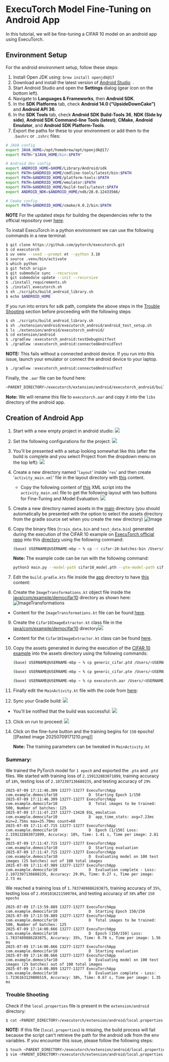 # ExecuTorch Model Fine-Tuning on Android App

In this tutorial, we will be fine-tuning a CIFAR 10 model on an android app using ExecuTorch.

## Environment Setup

For the android environment setup, follow these steps:

1. Install Open JDK using: `brew install openjdk@17`
2. Download and install the latest version of [Android Studio](https://developer.android.com/studio/)  .
3. Start Android Studio and open the **Settings** dialog (gear icon on the bottom left).
4. Navigate to **Languages & Frameworks**, then **Android SDK**.
5. In the **SDK Platforms** tab, check **Android 14.0 (“UpsideDownCake”)** and **Android API 36**.
6. In the **SDK Tools** tab, check **Android SDK Build-Tools 36**, **NDK (Side by side)**, **Android SDK Command-line Tools (latest)**, **CMake**, **Android Emulator**, and **Android SDK Platform-Tools**.
7. Export the paths for these to your environment or add them to the `.bashrc` or `.zshrc` files:
```bash
# JAVA config
export JAVA_HOME=/opt/homebrew/opt/openjdk@17/
export PATH="$JAVA_HOME/bin:$PATH"

# Android dev config
export ANDROID_HOME=$HOME/Library/Android/sdk
export PATH=$ANDROID_HOME/cmdline-tools/latest/bin:$PATH
export PATH=$ANDROID_HOME/platform-tools:$PATH
export PATH=$ANDROID_HOME/emulator:$PATH
export PATH=$ANDROID_HOME/build-tools/latest:$PATH
export ANDROID_NDK=$ANDROID_HOME/ndk/28.0.12433566/

# Cmake config
export PATH=$ANDROID_HOME/cmake/4.0.2/bin:$PATH
```

**NOTE** For the updated steps for building the dependencies refer to the official repository over [here](https://github.com/pytorch/executorch/blob/main/extension/android/README.md).

To install ExecuTorch in a python environment we can use the following commands in a new terminal:

```bash
$ git clone https://github.com/pytorch/executorch.git
$ cd executorch
$ uv venv --seed --prompt et --python 3.10
$ source .venv/bin/activate
$ which python
$ git fetch origin
$ git submodule sync --recursive
$ git submodule update --init --recursive
$ ./install_requirements.sh
$ ./install_executorch.sh
$ sh ./scripts/build_android_library.sh
$ echo $ANDROID_HOME
```

If you run into errors for sdk path, complete the above steps in the [Trouble Shooting](#trouble-shooting) section before proceeding with the following steps:

```bash
$ sh ./scripts/build_android_library.sh
$ sh ./extension/android/executorch_android/android_test_setup.sh
$ ls ./extension/android/executorch_android/
$ cd extension/android
$ ./gradlew :executorch_android:testDebugUnitTest
$ ./gradlew :executorch_android:connectedAndroidTest
```

**NOTE:** This fails without a connected android device. If you run into this issue, launch your emulator or connect the android device to your laptop.

```bash
$ ./gradlew :executorch_android:connectedAndroidTest
```

Finally, the `.aar` file can be found here:

```bash
<PARENT_DIRECTORY>/executorch/extension/android/executorch_android/build/outputs/aar/executorch_android-debug.aar
```

**Note:** We will rename this file to `executorch.aar` and copy it into the `libs` directory of the android app.

## Creation of Android App

1. Start with a new empty project in android studio:
    ![](./images/Pasted%20image%2020250709162820.png)

2. Set the following configurations for the project:
    ![](./images/Pasted%20image%2020250709163001.png)

3. You'll be presented with a setup looking somewhat like this (after the build is complete and you select Project from the dropdown menu on the top left):
    ![](./images/Pasted%20image%2020250709163834.png)

4. Create a new directory named '`layout`' inside '`res`' and then create '`activity_main.xml`' file in the layout directory with [this](./app/src/main/res/layout/activity_main.xml) content.
    - Copy the following content of [this](./app/src/main/res/layout/activity_main.xml) XML script into the `activity_main.xml` file to get the following layout with two buttons for Fine-Tuning and Model Evaluation:
    ![](./images/Pasted%20image%2020250709164234.png)

5. Create a new directory named assets in the [main](./app/src/main) directory (you should automatically be presented with the option to select the assets directory from the gradle source set when you create the new directory) ![Image](./images/Pasted%20image%2020250709164842.png)

6. Copy the binary files (`train_data.bin` and `test_data.bin`) generated during the execution of the CIFAR 10 example on [ExecuTorch official repo](https://github.com/pytorch/executorch/tree/main/extension/training/examples/CIFAR) into this [directory](./app/src/main/assets/cifar-10-batches-bin) using the following command:

    ```bash
    (base) USERNAME@USERNAME-mbp ~ % cp -r cifar-10-batches-bin /Users/<USERNAME>/AndroidStudioProjects/DemoCIFAR10/app/src/main/assets
    ```
    **Note:** The example code can be run with the following command:
    ```bash
    python3 main.py --model-path cifar10_model.pth --pte-model-path cifar10_model_pte_only.pte --split-pte-model-path cifar10_model.pte --save-pt-json cifar10_pt.json --save-et-json cifar10_et.json --ptd-model-dir . --epochs 10 --fine-tune-epochs 50
    ```

7. Edit the `build.gradle.kts` file inside the [app](./app) directory to have [this](./app/build.gradle.kts) content:

8. Create the `ImageTransformations.kt` object file inside the [java/com/example/democifar10](./app/src/main/java/com/example/democifar10/) directory as shown here:
    ![ImageTransformations](./images/Pasted%20image%2020250709165757.png)

- Content for the `ImageTransformations.kt` file can be found [here](app/src/main/java/com/example/democifar10/ImageTransformations.kt).

9. Create the `Cifar10ImageExtractor.kt` class file in the [java/com/example/democifar10](./app/src/main/java/com/example/democifar10) directory![](./images/Pasted%20image%2020250709170006.png)

- Content for the `Cifar10ImageExtractor.kt` class can be found [here](./app/src/main/java/com/example/democifar10/Cifar10ImageExtractor.kt).

10. Copy the assets generated in during the execution of the [CIFAR 10 example](https://github.com/pytorch/executorch/tree/main/extension/training/examples/CIFAR) into the assets directory using the following commands:

    ```bash
    (base) USERNAME@USERNAME-mbp ~ % cp generic_cifar.ptd /Users/<USERNAME>/AndroidStudioProjects/DemoCIFAR10/app/src/main/assets

    (base) USERNAME@USERNAME-mbp ~ % cp generic_cifar.pte /Users/<USERNAME>/AndroidStudioProjects/DemoCIFAR10/app/src/main/assets

    (base) USERNAME@USERNAME-mbp ~ % cp executorch.aar /Users/<USERNAME>/AndroidStudioProjects/DemoCIFAR10/app/libs
    ```

11. Finally edit the `MainActivity.kt` file with the code from [here](./app/src/main/java/com/example/democifar10/MainActivity.kt):

12. Sync your Gradle build: ![](./images/Pasted%20image%2020250709170528.png)


- You'll be notified that the build was successful: ![](./images/Pasted%20image%2020250709171142.png)


13. Click on run to proceed: ![](./images/Pasted%20image%2020250709170837.png)

14. Click on the fine-tune button and the training begins for `150` epochs![[Pasted image 20250709171210.png]]

    **Note:** The training parameters can be tweaked in `MainActivity.kt`

### Summary:

We trained the PyTorch model for `1 epoch` and exported the `.pte` and `.ptd` files. We started with training loss of `2.159132883071899`, training accuracy of `18%`, testing loss of `2.1072397136688235`, and testing accuracy of `29%`

```log
2025-07-09 17:11:46.309 13277-13277 ExecuTorchApp           com.example.democifar10              D  Starting Epoch 1/150
2025-07-09 17:11:46.309 13277-13277 ExecuTorchApp           com.example.democifar10              D  Total images to be trained: 500, Number of batches: 125
2025-07-09 17:11:47.237 13277-13428 EGL_emulation           com.example.democifar10              D  app_time_stats: avg=7.23ms min=2.75ms max=25.70ms count=60
2025-07-09 17:11:47.715 13277-13277 ExecuTorchApp           com.example.democifar10              D  Epoch [1/150] Loss: 2.159132883071899, Accuracy: 18%, Time: 1.41 s, Time per image: 2.81 ms
2025-07-09 17:11:47.715 13277-13277 ExecuTorchApp           com.example.democifar10              D  Starting evaluation
2025-07-09 17:11:47.715 13277-13277 ExecuTorchApp           com.example.democifar10              D  Evaluating model on 100 test images (25 batches) out of 100 total images
2025-07-09 17:11:47.989 13277-13277 ExecuTorchApp           com.example.democifar10              D  Evaluation complete - Loss: 2.1072397136688235, Accuracy: 29.0%, Time: 0.27 s, Time per image: 2.73 ms
```

We reached a training loss of `1.7837489886283875`, training accuracy of `35%`, testing loss of `2.0501016211509704`, and testing accuracy of `38%` after `150 epochs`

```log
2025-07-09 17:13:59.889 13277-13277 ExecuTorchApp           com.example.democifar10              D  Starting Epoch 150/150
2025-07-09 17:13:59.889 13277-13277 ExecuTorchApp           com.example.democifar10              D  Total images to be trained: 500, Number of batches: 125
2025-07-09 17:14:00.666 13277-13277 ExecuTorchApp           com.example.democifar10              D  Epoch [150/150] Loss: 1.7837489886283875, Accuracy: 35%, Time: 0.78 s, Time per image: 1.56 ms
2025-07-09 17:14:00.666 13277-13277 ExecuTorchApp           com.example.democifar10              D  Starting evaluation
2025-07-09 17:14:00.666 13277-13277 ExecuTorchApp           com.example.democifar10              D  Evaluating model on 100 test images (25 batches) out of 100 total images
2025-07-09 17:14:00.809 13277-13277 ExecuTorchApp           com.example.democifar10              D  Evaluation complete - Loss: 1.7236163129806519, Accuracy: 38%, Time: 0.67 s, Time per image: 1.35 ms
```

### Trouble Shooting

Check if the `local.properties` file is present in the `extension/android` directory:

```bash
$ cat <PARENT_DIRECTORY>/executorch/extension/android/local.properties
```

**NOTE:** If this file (`local.properties`) is missing, the build process will fail because the script can't retrieve the path for the android sdk from the env variables. If you encounter this issue, please follow the following steps:

```bash
$ touch <PARENT_DIRECTORY>/executorch/extension/android/local.properties
$ vim <PARENT_DIRECTORY>/executorch/extension/android/local.properties # Add the path to your sdk directory into this file like: sdk.dir=/Users/<USERNAME>/Library/Android/sdk
```
